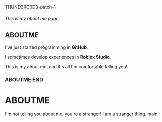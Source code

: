  THUND3RC0D3-patch-1
###### *This is my about me page*:

## ABOUTME 

I've just started programming in **GitHub**.

I sometimes develop experiences in **Roblox Studio**.

This is my about me, and it's all I'm comfortable telling you!

### ABOUTME END

# ABOUTME
I'm not telling you about me, you're a stranger!
I am a stranger thing.
 main
